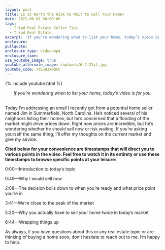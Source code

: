 ```yaml
---
layout: post
title: Is It Worth the Risk to Wait to Sell Your Home?
date: 2021-06-01 00:00:00
tags:
  - Triad Real Estate Seller Tips
  - Triad Real Estate
excerpt: 'If you’re wondering when to list your home, today’s video is for you.'
enclosure:
pullquote:
enclosure_type: video/mp4
enclosure_time:
use_youtube_image: true
youtube_alternate_image: /uploads/6-2-21yt.jpg
youtube_code: 7dSuH3XwQCk
---
```

{% include youtube.html %}

<center><em>If you&rsquo;re wondering when to list your home, today&rsquo;s video is for you.</em></center>

<center>&nbsp;</center>

Today I’m addressing an email I recently got from a potential home seller named Jim in Summerfield, North Carolina. He’s noticed several of his neighbors listing their homes, but he’s concerned that a flooding of the market might drive prices down. Right now prices are incredible, but he’s wondering whether he should sell now or risk waiting. If you’re asking yourself the same thing, I’ll offer my thoughts on the current market and give my advice.&nbsp;&nbsp;

**Cited below for your convenience are timestamps that will direct you to various points in the video. Feel free to watch it in its entirety or use these timestamps to browse specific points at your leisure:**

0:00—Introduction to today’s topic

0:49—Why I would sell now&nbsp;

2:08—The decision boils down to when you’re ready and what price point you’re in

3:41—We’re close to the peak of the market&nbsp;

5:20—Why you actually have to sell your home twice in today’s market

6:44—Wrapping things up

As always, if you have questions about this or any real estate topic or are thinking of buying a home soon, don’t hesitate to reach out to me. I’m happy to help.
